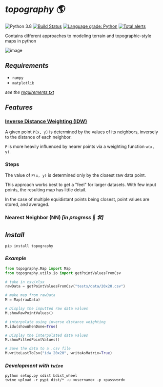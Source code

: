 # ***topography :earth_americas:***

![Python 3.8](https://img.shields.io/badge/python-3.8-blue.svg)
[![Build Status](https://travis-ci.com/XDwightsBeetsX/topography.svg?branch=master)](https://travis-ci.com/XDwightsBeetsX/topography)
[![Language grade: Python](https://img.shields.io/lgtm/grade/python/g/XDwightsBeetsX/topography.svg?logo=lgtm&logoWidth=18)](https://lgtm.com/projects/g/XDwightsBeetsX/topography/context:python)
[![Total alerts](https://img.shields.io/lgtm/alerts/g/XDwightsBeetsX/topography.svg?logo=lgtm&logoWidth=18)](https://lgtm.com/projects/g/XDwightsBeetsX/topography/alerts/)

Contains different approaches to modeling terrain and topographic-style maps in python

![image](https://user-images.githubusercontent.com/55027279/123488764-2b3bf780-d5d6-11eb-9c7e-3e9cd3020018.png)

## ***Requirements***

- `numpy`
- `matplotlib`

*see the [requirements.txt](requirements.txt)*

## ***Features***

### **[Inverse Distance Weighting (IDW)](/topography/docs/idw.md)**

A given point `P(x, y)` is determined by the values of its neighbors, inversely to the distance of each neighbor.  

`P` is more heavily influenced by nearer points via a weighting function `w(x, y)`.

### **Steps**

The value of `P(x, y)` is determined only by the closest raw data point.

This approach works best to get a "feel" for larger datasets. With few input points, the resulting map has little detail.

In the case of multiple equidistant points being closest, point values are stored, and averaged.

### **Nearest Neighbor (NN) *[in progress :construction_worker: :hammer_and_wrench:]***

## ***Install***

```shell
pip install topography
```

### ***Example***

```python
from topography.Map import Map
from topography.utils.io import getPointValuesFromCsv

# take in csv/xlsx
rawData = getPointValuesFromCsv("tests/data/20x20.csv")

# make map from rawData
M = Map(rawData)

# Display the inputted raw data values
M.showRawPointValues()

# interpolate using inverse distance weighting
M.idw(showWhenDone=True)

# Display the interpolated data values
M.showFilledPointValues()

# Save the data to a .csv file
M.writeLastToCsv("idw_20x20", writeAsMatrix=True)
```

### ***Development with `twine`***

```shell
python setup.py sdist bdist_wheel
twine upload -r pypi dist/* -u <username> -p <password>
```
